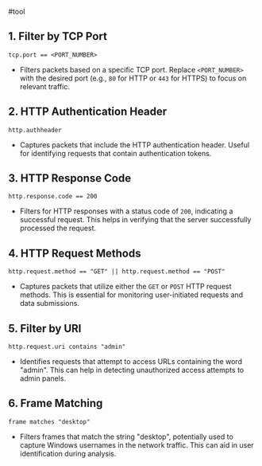 #tool
## 1. Filter by TCP Port

``` wireshark
tcp.port == <PORT_NUMBER>
```
- Filters packets based on a specific TCP port. Replace `<PORT_NUMBER>` with the desired port (e.g., `80` for HTTP or `443` for HTTPS) to focus on relevant traffic.
## 2. HTTP Authentication Header

``` wireshark
http.authheader
```
- Captures packets that include the HTTP authentication header. Useful for identifying requests that contain authentication tokens.
## 3. HTTP Response Code

``` wireshark
http.response.code == 200
```
- Filters for HTTP responses with a status code of `200`, indicating a successful request. This helps in verifying that the server successfully processed the request.
## 4. HTTP Request Methods

``` wireshark
http.request.method == "GET" || http.request.method == "POST"
```
- Captures packets that utilize either the `GET` or `POST` HTTP request methods. This is essential for monitoring user-initiated requests and data submissions.
## 5. Filter by URI 

``` wireshark
http.request.uri contains "admin"
```
- Identifies requests that attempt to access URLs containing the word "admin". This can help in detecting unauthorized access attempts to admin panels.
## 6. Frame Matching

``` wireshark
frame matches "desktop"
```
- Filters frames that match the string "desktop", potentially used to capture Windows usernames in the network traffic. This can aid in user identification during analysis.
